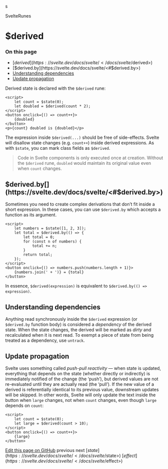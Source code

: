 s

SvelteRunes

# $derived

### On this page

- [$derived](https://svelte.dev/docs/svelte/</docs/svelte/$derived>)
- [$derived.by](https://svelte.dev/docs/svelte/<#$derived.by>)
- [Understanding dependencies](https://svelte.dev/docs/svelte/<#Understanding-dependencies>)
- [Update propagation](https://svelte.dev/docs/svelte/<#Update-propagation>)

Derived state is declared with the `$derived` rune:

```
<script>
	let count = $state(0);
	let doubled = $derived(count * 2);
</script>
<button onclick={() => count++}>
	{doubled}
</button>
<p>{count} doubled is {doubled}</p>
```

The expression inside `$derived(...)` should be free of side-effects. Svelte will disallow state changes (e.g. `count++`) inside derived expressions.
As with `$state`, you can mark class fields as `$derived`.

> Code in Svelte components is only executed once at creation. Without the `$derived` rune, `doubled` would maintain its original value even when `count` changes.

## $derived.by[](https://svelte.dev/docs/svelte/<#$derived.by>)

Sometimes you need to create complex derivations that don’t fit inside a short expression. In these cases, you can use `$derived.by` which accepts a function as its argument.

```
<script>
	let numbers = $state([1, 2, 3]);
	let total = $derived.by(() => {
		let total = 0;
		for (const n of numbers) {
			total += n;
		}
		return total;
	});
</script>
<button onclick={() => numbers.push(numbers.length + 1)}>
	{numbers.join(' + ')} = {total}
</button>
```

In essence, `$derived(expression)` is equivalent to `$derived.by(() => expression)`.

## Understanding dependencies[](https://svelte.dev/docs/svelte/<#Understanding-dependencies>)

Anything read synchronously inside the `$derived` expression (or `$derived.by` function body) is considered a _dependency_ of the derived state. When the state changes, the derived will be marked as _dirty_ and recalculated when it is next read.
To exempt a piece of state from being treated as a dependency, use `untrack`[](https://svelte.dev/docs/svelte/<svelte#untrack>).

## Update propagation[](https://svelte.dev/docs/svelte/<#Update-propagation>)

Svelte uses something called _push-pull reactivity_ — when state is updated, everything that depends on the state (whether directly or indirectly) is immediately notified of the change (the ‘push’), but derived values are not re-evaluated until they are actually read (the ‘pull’).
If the new value of a derived is referentially identical to its previous value, downstream updates will be skipped. In other words, Svelte will only update the text inside the button when `large` changes, not when `count` changes, even though `large` depends on `count`:

```
<script>
	let count = $state(0);
	let large = $derived(count > 10);
</script>
<button onclick={() => count++}>
	{large}
</button>
```

[ Edit this page on GitHub](https://svelte.dev/docs/svelte/<https:/github.com/sveltejs/svelte/edit/main/documentation/docs/02-runes/03-$derived.md>)
previous next
[$state](https://svelte.dev/docs/svelte/</docs/svelte/$state>) [$effect](https://svelte.dev/docs/svelte/</docs/svelte/$effect>)
